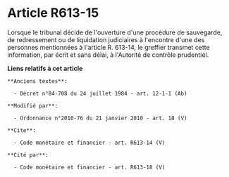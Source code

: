# Article R613-15

Lorsque le tribunal décide de l'ouverture d'une procédure de sauvegarde, de redressement ou de liquidation judiciaires à
l'encontre d'une des personnes mentionnées à l'article R. 613-14, le greffier transmet cette information, par écrit et sans
délai, à l'Autorité de contrôle prudentiel.

**Liens relatifs à cet article**

	**Anciens textes**:

	  - Décret n°84-708 du 24 juillet 1984 - art. 12-1-1 (Ab)

	**Modifié par**:

	  - Ordonnance n°2010-76 du 21 janvier 2010 - art. 18 (V)

	**Cite**:

	  - Code monétaire et financier - art. R613-14 (V)

	**Cité par**:

	  - Code monétaire et financier - art. R613-18 (V)
